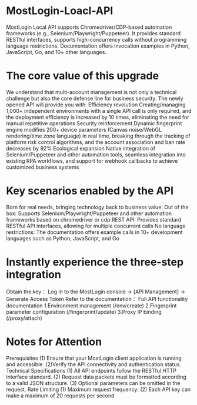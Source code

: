 # MostLogin-Loacl-API
MostLogin Local API supports Chromedriver/CDP-based automation frameworks (e.g., Selenium/Playwright/Puppeteer). It provides standard RESTful interfaces, supports high-concurrency calls without programming language restrictions. Documentation offers invocation examples in Python, JavaScript, Go, and 10+ other languages.
# The core value of this upgrade
We understand that multi-account management is not only a technical challenge but also the core defense line for business security. The newly opened API will provide you with:
Efficiency revolution
Creating/managing 1,000+ independent environments with a single API call is only required, and the deployment efficiency is increased by 10 times, eliminating the need for manual repetitive operations
Security reinforcement
Dynamic fingerprint engine modifies 200+ device parameters (Canvas noise/WebGL rendering/time zone language) in real time, breaking through the tracking of platform risk control algorithms, and the account association and ban rate decreases by 92%
Ecological expansion
Native integration of Selenium/Puppeteer and other automation tools, seamless integration into existing RPA workflows, and support for webhook callbacks to achieve customized business systems
# Key scenarios enabled by the API
Born for real needs, bringing technology back to business value:
Out of the box: Supports Selenium/Playwright/Puppeteer and other automation frameworks based on chromedriver or cdp
REST API: Provides standard RESTful API interfaces, allowing for multiple concurrent calls
No language restrictions: The documentation offers example calls in 10+ development languages such as Python, JavaScript, and Go
# Instantly experience the three-step integration
Obtain the key： Log in to the MostLogin console → [API Management] → Generate Access Token
Refer to the documentation： Full API functionality documentation
1.Environment management (/env/create)
2.Fingerprint parameter configuration (/fingerprint/update)
3.Proxy IP binding (/proxy/attach)
# Notes for Attention
Prerequisites
(1) Ensure that your MostLogin client application is running and accessible.
(2)Verify the API connectivity and authentication status. 
Technical Specifications
(1) All API endpoints follow the RESTful HTTP interface standard.
(2) Request data packets must be formatted according to a valid JSON structure.
(3) Optional parameters can be omitted in the request.
Rate Limiting
(1) Maximum request frequency:
(2) Each API key can make a maximum of 20 requests per second
